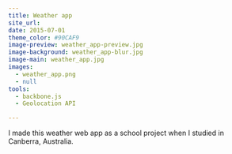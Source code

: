 ```yaml
---
title: Weather app
site_url: 
date: 2015-07-01
theme_color: #90CAF9
image-preview: weather_app-preview.jpg
image-background: weather_app-blur.jpg
image-main: weather_app.jpg
images: 
  - weather_app.png
  - null
tools:
  - backbone.js
  - Geolocation API

---
```


I made this weather web app as a school project when I studied in Canberra, Australia.
